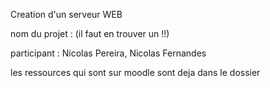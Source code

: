 Creation d'un serveur WEB

nom du projet : (il faut en trouver un !!)

participant : Nicolas Pereira, Nicolas Fernandes

les ressources qui sont sur moodle sont deja dans le dossier
